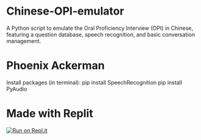 # Chinese-OPI-emulator
 A Python script to emulate the Oral Proficiency Interview (OPI) in Chinese, featuring a question database, speech recognition, and basic conversation management.
# Phoenix Ackerman

Install packages (in terminal):
pip install SpeechRecognition
pip install PyAudio

# Made with Replit
[![Run on Repl.it](https://replit.com/badge/github/acker449/Chinese-OPI-emulator)](https://replit.com/new/github/acker449/Chinese-OPI-emulator)